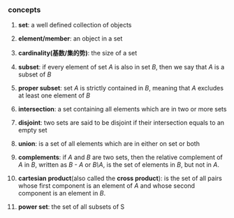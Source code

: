 ### concepts
1. **set**: a well defined collection of objects  
     
3. **element/member**: an object in a set  
4. **cardinality(基数/集的势)**: the size of a set  
5. **subset**: if every element of set *A* is also in set *B*, then we say that *A* is a subset of *B*  
6. **proper subset**: set *A* is strictly contained in *B*, meaning that *A* excludes at least one element of *B*  
7. **intersection**: a set containing all elements which are in two or more sets  
8. **disjoint**: two sets are said to be disjoint if their intersection equals to an empty set  
9. **union**: is a set of all elements which are in either on set or both  
10. **complements**: if *A* and *B* are two sets, then the relative complement of *A* in *B*, written as *B - A* or *B\A*, is the set of elements in *B*, but not in *A*.  
11. **cartesian product**(also called the **cross product**): is the set of all pairs whose first component is an element of *A* and whose second component is an element in *B*.
12. **power set**: the set of all subsets of S
